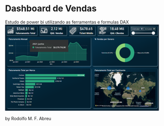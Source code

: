 # Dashboard de Vendas
Estudo de power bi utilizando as ferramentas e formulas DAX
![alt text](https://github.com/Salamandery/powerbi_dashboard_vendas/blob/main/powerbi.png?raw=true)

by Rodolfo M. F. Abreu
